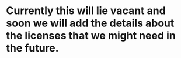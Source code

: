 # Currently this will lie vacant and soon we will add the details about the licenses that we might need in the future.